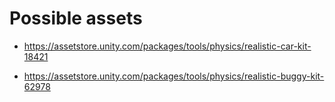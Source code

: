 # Possible assets

- https://assetstore.unity.com/packages/tools/physics/realistic-car-kit-18421

- https://assetstore.unity.com/packages/tools/physics/realistic-buggy-kit-62978